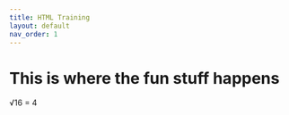 ```yaml
---
title: HTML Training
layout: default
nav_order: 1
---
```

  
# This is where the fun stuff happens

√16 = 4
